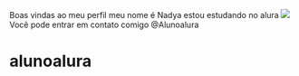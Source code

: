 Boas vindas ao meu perfil
meu nome é Nadya
estou estudando no alura
![](link)
Você pode entrar em contato comigo 
@Alunoalura 
# alunoalura 
